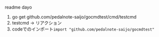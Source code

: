 readme dayo


1. go get github.com/pedalnote-saijo/gocmdtest/cmd/testcmd
2. testcmd -> リアクション
3. codeでのインポート`import "github.com/pedalnote-saijo/gocmdtest"`

